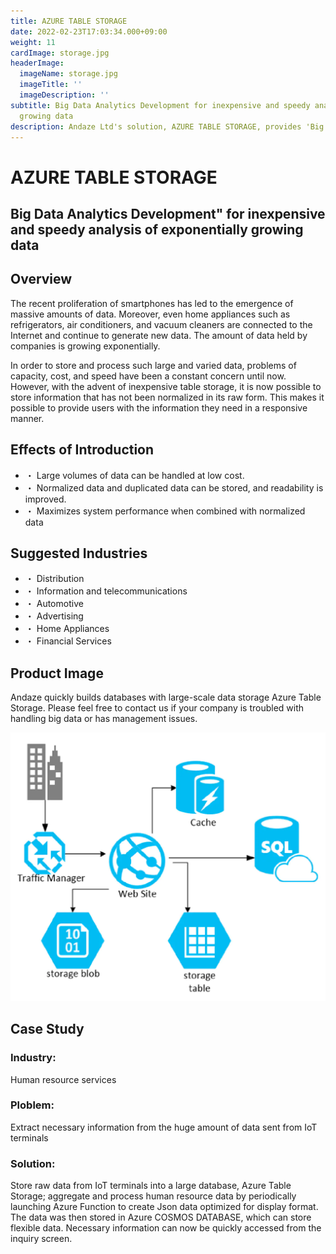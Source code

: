 ```yaml
---
title: AZURE TABLE STORAGE
date: 2022-02-23T17:03:34.000+09:00
weight: 11
cardImage: storage.jpg
headerImage:
  imageName: storage.jpg
  imageTitle: ''
  imageDescription: ''
subtitle: Big Data Analytics Development for inexpensive and speedy analysis of exponentially
  growing data
description: Andaze Ltd's solution, AZURE TABLE STORAGE, provides 'Big Data Analysis Development' for inexpensive and speedy analysis of exponentially increasing data. We quickly build a database with our large-scale data storage Azure Table Storage. Please feel free to contact us if your company is having trouble handling big data.
---
```

# AZURE TABLE STORAGE

## Big Data Analytics Development" for inexpensive and speedy analysis of exponentially growing data



## Overview

The recent proliferation of smartphones has led to the emergence of massive amounts of data. Moreover, even home appliances such as refrigerators, air conditioners, and vacuum cleaners are connected to the Internet and continue to generate new data. The amount of data held by companies is growing exponentially.

In order to store and process such large and varied data, problems of capacity, cost, and speed have been a constant concern until now. However, with the advent of inexpensive table storage, it is now possible to store information that has not been normalized in its raw form. This makes it possible to provide users with the information they need in a responsive manner.



## Effects of Introduction

* ・ Large volumes of data can be handled at low cost.
* ・ Normalized data and duplicated data can be stored, and readability is improved.
* ・ Maximizes system performance when combined with normalized data



## Suggested Industries

* ・ Distribution
* ・ Information and telecommunications
* ・ Automotive
* ・ Advertising
* ・ Home Appliances
* ・ Financial Services



## Product Image

Andaze quickly builds databases with large-scale data storage Azure Table Storage. Please feel free to contact us if your company is troubled with handling big data or has management issues.

![ Image is not Available !](table-storage.webp)



## Case Study

### **Industry**:

Human resource services

### **Ploblem**:

Extract necessary information from the huge amount of data sent from IoT terminals

### **Solution**:

Store raw data from IoT terminals into a large database, Azure Table Storage; aggregate and process human resource data by periodically launching Azure Function to create Json data optimized for display format. The data was then stored in Azure COSMOS DATABASE, which can store flexible data. Necessary information can now be quickly accessed from the inquiry screen.
